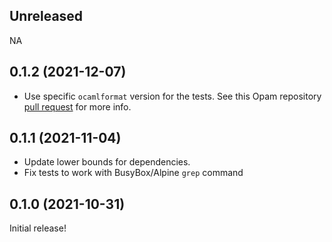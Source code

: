 ## Unreleased

NA

## 0.1.2 (2021-12-07)

* Use specific `ocamlformat` version for the tests.  See this Opam repository [pull request](https://github.com/ocaml/opam-repository/pull/20162#issuecomment-987010684) for more info.

## 0.1.1 (2021-11-04)

* Update lower bounds for dependencies.
* Fix tests to work with BusyBox/Alpine `grep` command

## 0.1.0 (2021-10-31)

Initial release!
